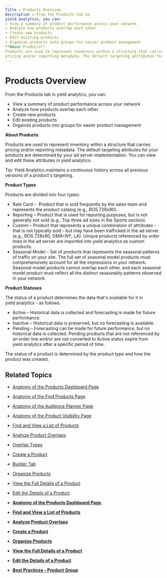 ```yaml
---
Title : Products Overview
Description : From the Products tab in
yield analytics, you can:
- View a summary of product performance across your network
- Analyze how products overlap each other
- Create new products
- Edit existing products
- Organize products into groups for easier product management
**About Products**
Products are used to represent inventory within a structure that carries
pricing and/or reporting metadata. The default targeting attributes for
---
```



# Products Overview



From the Products tab in
yield analytics, you can:

- View a summary of product performance across your network
- Analyze how products overlap each other
- Create new products
- Edit existing products
- Organize products into groups for easier product management

**About Products**

Products are used to represent inventory within a structure that carries
pricing and/or reporting metadata. The default targeting attributes for
your products are determined by your ad server implementation. You can
view and edit these attributes in yield analytics.



Tip: Yield Analytics maintains
a continuous history across all previous versions of a product's
targeting.



**Product Types**

Products are divided into four types:

- Rate Card –  Product that is sold frequently by the sales team and
  represents the product catalog (e.g., ROS 728x90). 
- Reporting – Product that is used for reporting purposes, but is not
  generally not sold (e.g., Top three ad sizes in the Sports section). 
- Custom – Product that represents a unique combination of attributes -
  that is not typically sold - but may have been trafficked in the ad
  server (e.g., ROS 728x90, DMA=NY, LA). Unique products referenced by
  order lines in the ad server are imported into yield analytics as
  custom products. 
- Seasonal Model – Set of products that represents the seasonal patterns
  of traffic on your site. The full set of seasonal model products must
  comprehensively account for all the impressions in your network.
  Seasonal model products cannot overlap each other, and each seasonal
  model product must reflect all the distinct seasonality patterns
  observed in your network. 

**Product Statuses**

The status of a product determines the data that's available for it in
yield analytics - as follows.

- Active – Historical data is collected and forecasting is made for
  future performance.
- Inactive – Historical data is preserved, but no forecasting is
  available.
- Pending – Forecasting can be made for future performance, but no
  historical data is collected. Pending products that are not referenced
  by an order line and/or are not converted to Active status expire from
  yield analytics after a specific period of time.

The status of a product is determined by the product type and how the
product was created.

<div id="ID-00000e1b__section_gtg_d2j_nwb" >

## Related Topics



- <a href="anatomy-of-the-products-dashboard-page.html"
  class="xref">Anatomy of the Products Dashboard Page</a>
- <a href="anatomy-of-the-find-products-page.html" class="xref">Anatomy of
  the Find Products Page</a>
- <a href="anatomy-of-the-audience-planner-page.html" class="xref">Anatomy
  of the Audience Planner Page</a>
- <a href="anatomy-of-the-product-visibility-page.html"
  class="xref">Anatomy of the Product Visibility Page</a>
- <a href="find-and-view-a-list-of-products.html" class="xref">Find and
  View a List of Products</a>
- <a href="analyze-product-overlaps.html" class="xref">Analyze Product
  Overlaps</a>
- <a href="overlap-types.html" class="xref">Overlap Types</a>
- <a href="create-a-product.html" class="xref">Create a Product</a>
- <a href="builder-tab.html" class="xref">Builder Tab</a>
- <a href="organize-products.html" class="xref">Organize Products</a>
- <a href="view-the-full-details-of-a-product.html" class="xref">View the
  Full Details of a Product</a>
- <a href="edit-the-details-of-a-product.html" class="xref">Edit the
  Details of a Product</a>



- **[Anatomy of the Products Dashboard
  Page](../topics/anatomy-of-the-products-dashboard-page.html)**  
- **[Find and View a List of
  Products](../topics/find-and-view-a-list-of-products.html)**  
- **[Analyze Product
  Overlaps](../topics/analyze-product-overlaps.html)**  
- **[Create a Product](../topics/create-a-product.html)**  
- **[Organize Products](../topics/organize-products.html)**  
- **[View the Full Details of a
  Product](../topics/view-the-full-details-of-a-product.html)**  
- **[Edit the Details of a
  Product](../topics/edit-the-details-of-a-product.html)**  
- **[Best Practices - Product
  Group](../topics/best-practices-product-group.html)**  


